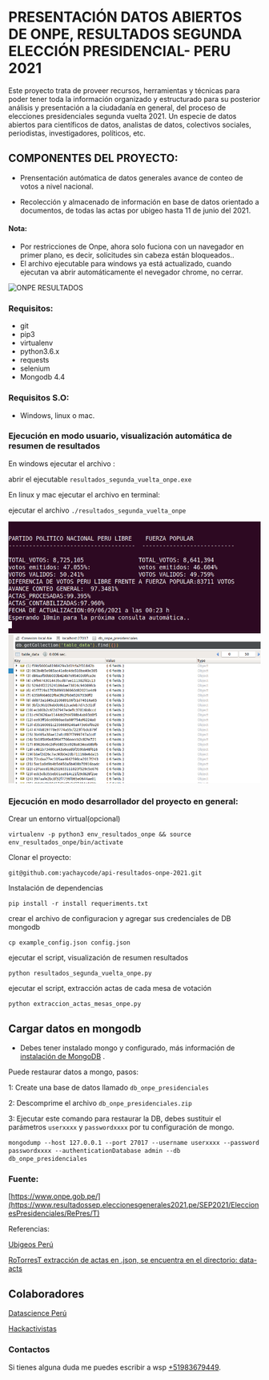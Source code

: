 # PRESENTACIÓN DATOS ABIERTOS DE ONPE, RESULTADOS SEGUNDA ELECCIÓN PRESIDENCIAL- PERU 2021

Este proyecto trata de proveer recursos, herramientas y técnicas para poder tener toda la información organizado y estructurado para su posterior análisis y presentación a la ciudadanía en general, del proceso de elecciones presidenciales segunda vuelta 2021. Un especie de datos abiertos para científicos de datos, analistas de datos, colectivos sociales, periodistas, investigadores, políticos, etc.
 

## COMPONENTES DEL PROYECTO:
- Prensentación autómatica de datos generales avance de conteo de votos a nivel nacional.

- Recolección y almacenado de información en base de datos orientado a documentos, de todas las actas por ubigeo hasta 11 de junio del 2021.


#### Nota:
- Por restricciones de Onpe, ahora solo fuciona con un navegador en primer plano, es decir, solicitudes sin cabeza están bloqueados..
- El archivo ejecutable para windows ya está actualizado, cuando ejecutan va abrir automáticamente el nevegador chrome, no cerrar.

![ONPE RESULTADOS](resultados-onpe.png)

### Requisitos:
- git
- pip3 
- virtualenv 
- python3.6.x 
- requests
- selenium
- Mongodb 4.4

### Requisitos S.O:
- Windows, linux o mac.

### Ejecución en modo usuario, visualización automática de resumen de resultados
En windows ejecutar el archivo :

abrir el ejecutable `resultados_segunda_vuelta_onpe.exe`

En linux y mac ejecutar el archivo en terminal:

ejecutar el archivo  `./resultados_segunda_vuelta_onpe`

![Datos que muestra el servicio](resultado-onpe-prueba.png)
![Información de actas a nivel nacinal en mongodb](actas-onpe-mongodb.png)


### Ejecución en modo desarrollador del proyecto en general:

Crear un entorno virtual(opcional)
```
virtualenv -p python3 env_resultados_onpe && source env_resultados_onpe/bin/activate
```
Clonar el proyecto:
```
git@github.com:yachaycode/api-resultados-onpe-2021.git
```
Instalación de dependencias
```
pip install -r install requeriments.txt
```
crear el archivo de configuracion y agregar sus credenciales de DB mongodb
```
cp example_config.json config.json
```

ejecutar el script, visualización de resumen resultados

```
python resultados_segunda_vuelta_onpe.py
```

ejecutar el script, extracción actas de cada mesa de votación

```
python extraccion_actas_mesas_onpe.py
```

## Cargar datos en mongodb
- Debes tener instalado mongo y configurado, más información de [instalación de MongoDB](https://docs.mongodb.com/manual/installation/) .

Puede restaurar datos a mongo, pasos:

1: Create una base de datos llamado  `db_onpe_presidenciales`

2: Descomprime el archivo `db_onpe_presidenciales.zip`  

3: Ejecutar este comando para restaurar la DB, debes sustituir el parámetros `userxxxx` y `passwordxxxx` por tu configuración de mongo.

```
mongodump --host 127.0.0.1 --port 27017 --username userxxxx --password passwordxxxx --authenticationDatabase admin --db db_onpe_presidenciales

```


### Fuente:
[https://www.onpe.gob.pe/](https://www.resultadossep.eleccionesgenerales2021.pe/SEP2021/EleccionesPresidenciales/RePres/T)


Referencias:

[Ubigeos Perú](https://account.geodir.co/recursos/ubigeo-reniec-peru.html)

[RoTorresT extracción de actas en .json, se encuentra en el directorio: data-acts](https://github.com/RoTorresT/segunda_vuelta_peru_2021)


## Colaboradores

[Datascience Perú](https://www.datascience.pe/)

[Hackactivistas](https://hackactivistas.org/)


### Contactos
Si tienes alguna duda me puedes escribir a wsp [+51983679449](https://wa.me/51983679449).
